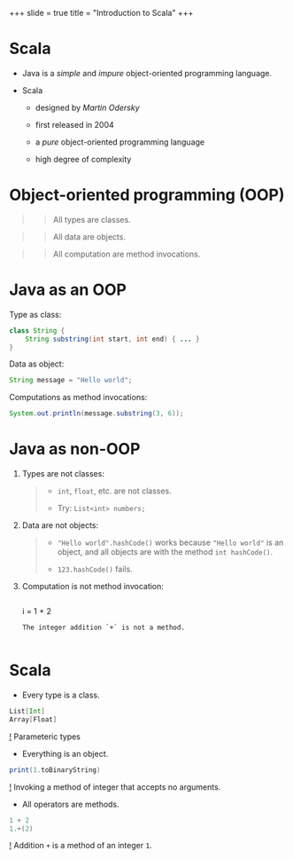 +++
slide = true
title = "Introduction to Scala"
+++

# Scala

- Java is a *simple* and *impure* object-oriented programming language.

- Scala

    - designed by _Martin Odersky_
    
    - first released in 2004
    
    - a *pure* object-oriented programming language

    - high degree of complexity

# Object-oriented programming (OOP)

>> All types are classes.

>> All data are objects.

>> All computation are method invocations.

# Java as an OOP

Type as class:

```java
class String {
    String substring(int start, int end) { ... }
}
```

Data as object:

```java
String message = "Hello world";
```

Computations as method invocations:

```java
System.out.println(message.substring(3, 6));
```

# Java as non-OOP

1. Types are not classes:

    > - `int`, `float`, etc. are not classes.
    >
    > - Try: `List<int> numbers;`

2. Data are not objects:

    > - `"Hello world".hashCode()` works because `"Hello world"` is an object,
    >    and all objects are with the method `int hashCode()`.
    >
    > - `123.hashCode()` fails.

3. Computation is not method invocation:

    > ```java
    i = 1 + 2
    ```
    The integer addition `+` is not a method.


# Scala

- Every type is a class.

```scala
List[Int]
Array[Float]
```
[!](note)
Parameteric types

- Everything is an object.

```scala
print(1.toBinaryString)
```
[!](note) Invoking a method of integer that accepts no arguments.

- All operators are methods.

```scala
1 + 2
1.+(2)
```
[!](note)
Addition `+` is a method of an integer `1`.


